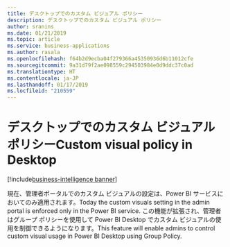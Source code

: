 ```yaml
---
title: デスクトップでのカスタム ビジュアル ポリシー
description: デスクトップでのカスタム ビジュアル ポリシー
author: sranins
ms.date: 01/21/2019
ms.topic: article
ms.service: business-applications
ms.author: rasala
ms.openlocfilehash: f64b2d9ecba04f279366a45350936d6b11012cfe
ms.sourcegitcommit: 9a31d79f2ae098559c294503984e0d9ddc37c0ad
ms.translationtype: HT
ms.contentlocale: ja-JP
ms.lasthandoff: 01/17/2019
ms.locfileid: "210559"
---
```

#  <a name="custom-visual-policy-in-desktop"></a><span data-ttu-id="185be-103">デスクトップでのカスタム ビジュアル ポリシー</span><span class="sxs-lookup"><span data-stu-id="185be-103">Custom visual policy in Desktop</span></span>
[!include[business-intelligence banner](../../includes/business-intelligence.md)]


<span data-ttu-id="185be-104">現在、管理者ポータルでのカスタム ビジュアルの設定は、Power BI サービスにおいてのみ適用されます。</span><span class="sxs-lookup"><span data-stu-id="185be-104">Today the custom visuals setting in the admin portal is enforced only in the Power BI service.</span></span> <span data-ttu-id="185be-105">この機能が拡張され、管理者はグループ ポリシーを使用して Power BI Desktop でカスタム ビジュアルの使用を制御できるようになります。</span><span class="sxs-lookup"><span data-stu-id="185be-105">This feature will enable admins to control custom visual usage in Power BI Desktop using Group Policy.</span></span>  
